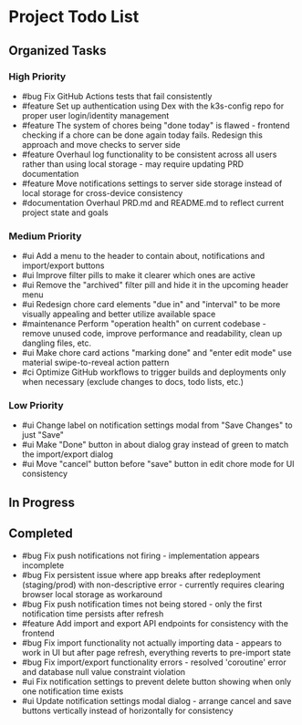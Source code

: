 # Project Todo List

## Organized Tasks
<!-- Copilot will maintain this section -->

### High Priority
<!-- Critical bugs and important features -->
- #bug Fix GitHub Actions tests that fail consistently
- #feature Set up authentication using Dex with the k3s-config repo for proper user login/identity management
- #feature The system of chores being "done today" is flawed - frontend checking if a chore can be done again today fails. Redesign this approach and move checks to server side
- #feature Overhaul log functionality to be consistent across all users rather than using local storage - may require updating PRD documentation
- #feature Move notifications settings to server side storage instead of local storage for cross-device consistency
- #documentation Overhaul PRD.md and README.md to reflect current project state and goals

### Medium Priority
<!-- Enhancements and improvements -->
- #ui Add a menu to the header to contain about, notifications and import/export buttons
- #ui Improve filter pills to make it clearer which ones are active
- #ui Remove the "archived" filter pill and hide it in the upcoming header menu
- #ui Redesign chore card elements "due in" and "interval" to be more visually appealing and better utilize available space
- #maintenance Perform "operation health" on current codebase - remove unused code, improve performance and readability, clean up dangling files, etc.
- #ui Make chore card actions "marking done" and "enter edit mode" use material swipe-to-reveal action pattern
- #ci Optimize GitHub workflows to trigger builds and deployments only when necessary (exclude changes to docs, todo lists, etc.)

### Low Priority
<!-- Nice-to-haves and maintenance tasks -->
- #ui Change label on notification settings modal from "Save Changes" to just "Save"
- #ui Make "Done" button in about dialog gray instead of green to match the import/export dialog
- #ui Move "cancel" button before "save" button in edit chore mode for UI consistency

## In Progress
<!-- Tasks currently being worked on -->

## Completed
<!-- Finished tasks -->
- #bug Fix push notifications not firing - implementation appears incomplete
- #bug Fix persistent issue where app breaks after redeployment (staging/prod) with non-descriptive error - currently requires clearing browser local storage as workaround
- #bug Fix push notification times not being stored - only the first notification time persists after refresh
- #feature Add import and export API endpoints for consistency with the frontend
- #bug Fix import functionality not actually importing data - appears to work in UI but after page refresh, everything reverts to pre-import state
- #bug Fix import/export functionality errors - resolved 'coroutine' error and database null value constraint violation
- #ui Fix notification settings to prevent delete button showing when only one notification time exists
- #ui Update notification settings modal dialog - arrange cancel and save buttons vertically instead of horizontally for consistency
